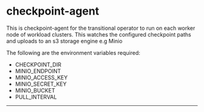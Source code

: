 # checkpoint-agent
This is checkpoint-agent for the transitional operator to run on each worker node of workload clusters. This watches the configured checkpoint paths and uploads to an s3 storage engine e.g Minio

The following are the environment variables required:
- CHECKPOINT_DIR
- MINIO_ENDPOINT
- MINIO_ACCESS_KEY
- MINIO_SECRET_KEY
- MINIO_BUCKET
- PULL_INTERVAL


---